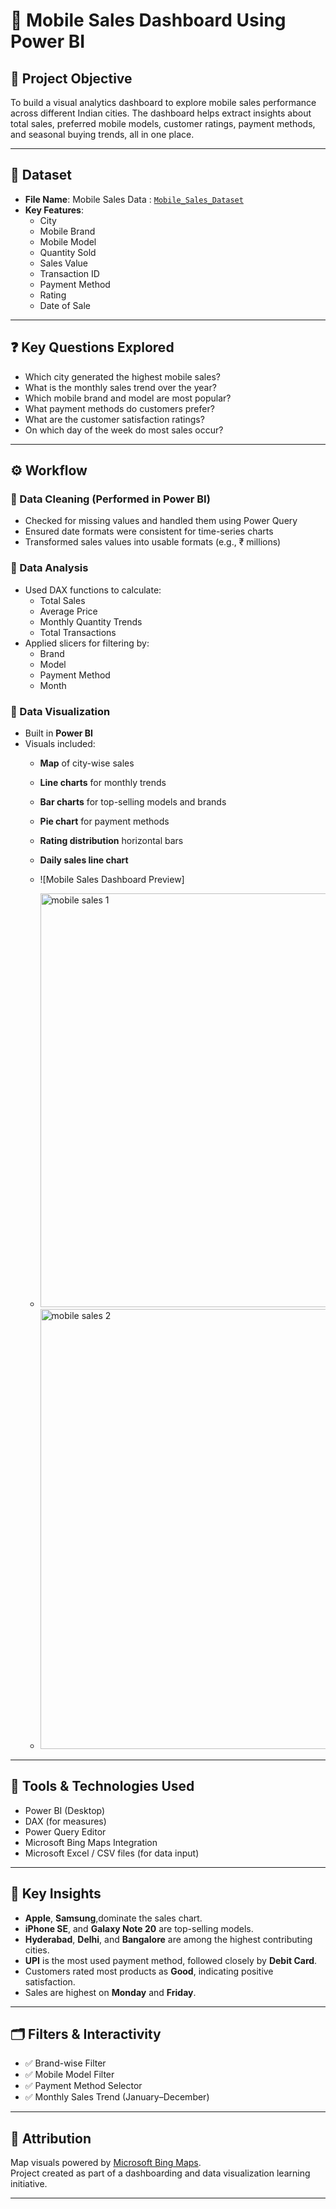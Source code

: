 # 📱 Mobile Sales Dashboard Using Power BI

## 📌 Project Objective

To build a visual analytics dashboard to explore mobile sales performance across different Indian cities. The dashboard helps extract insights about total sales, preferred mobile models, customer ratings, payment methods, and seasonal buying trends, all in one place.

---

## 📁 Dataset

- **File Name**: Mobile Sales Data : <a href="https://github.com/harsha21h/Mobile-sales-Dashboard/blob/main/Mobile%20Sales%20Data.xlsx">`Mobile_Sales_Dataset`</a>
- **Key Features**:
  - City
  - Mobile Brand
  - Mobile Model
  - Quantity Sold
  - Sales Value
  - Transaction ID
  - Payment Method
  - Rating
  - Date of Sale

---

## ❓ Key Questions Explored

- Which city generated the highest mobile sales?
- What is the monthly sales trend over the year?
- Which mobile brand and model are most popular?
- What payment methods do customers prefer?
- What are the customer satisfaction ratings?
- On which day of the week do most sales occur?

---

## ⚙️ Workflow

### 🔹 Data Cleaning (Performed in Power BI)

- Checked for missing values and handled them using Power Query
- Ensured date formats were consistent for time-series charts
- Transformed sales values into usable formats (e.g., ₹ millions)

### 🔹 Data Analysis

- Used DAX functions to calculate:
  - Total Sales
  - Average Price
  - Monthly Quantity Trends
  - Total Transactions
- Applied slicers for filtering by:
  - Brand
  - Model
  - Payment Method
  - Month

### 🔹 Data Visualization

- Built in **Power BI**
- Visuals included:
  - **Map** of city-wise sales
  - **Line charts** for monthly trends
  - **Bar charts** for top-selling models and brands
  - **Pie chart** for payment methods
  - **Rating distribution** horizontal bars
  - **Daily sales line chart**

  - ![Mobile Sales Dashboard Preview]
  - <img width="662" alt="mobile sales 1" src="https://github.com/user-attachments/assets/4e1ea0f7-1fa8-431b-9d8f-b89922fe278c" />
  - <img width="704" alt="mobile sales 2" src="https://github.com/user-attachments/assets/63a356d7-3d49-4919-a8e7-7c5ce7cfd8ce" />



---

## 🧰 Tools & Technologies Used

- Power BI (Desktop)
- DAX (for measures)
- Power Query Editor
- Microsoft Bing Maps Integration
- Microsoft Excel / CSV files (for data input)

---

## 📌 Key Insights

- **Apple**, **Samsung**,dominate the sales chart.
- **iPhone SE**, and **Galaxy Note 20** are top-selling models.
- **Hyderabad**, **Delhi**, and **Bangalore** are among the highest contributing cities.
- **UPI** is the most used payment method, followed closely by **Debit Card**.
- Customers rated most products as **Good**, indicating positive satisfaction.
- Sales are highest on **Monday** and **Friday**.

---

## 🗂 Filters & Interactivity

- ✅ Brand-wise Filter  
- ✅ Mobile Model Filter  
- ✅ Payment Method Selector  
- ✅ Monthly Sales Trend (January–December)

---
## 📢 Attribution

Map visuals powered by [Microsoft Bing Maps](https://www.microsoft.com/en-us/maps).  
Project created as part of a dashboarding and data visualization learning initiative.

---
